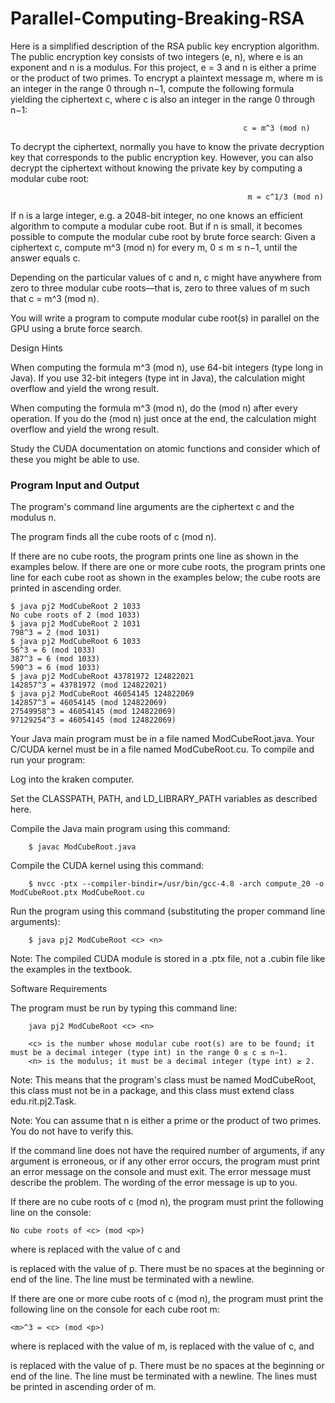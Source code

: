 # Parallel-Computing-Breaking-RSA

 Here is a simplified description of the RSA public key encryption algorithm. The public encryption key consists of two integers (e, n), where e is an exponent and n is a modulus. For this project, e = 3 and n is either a prime or the product of two primes. To encrypt a plaintext message m, where m is an integer in the range 0 through n−1, compute the following formula yielding the ciphertext c, where c is also an integer in the range 0 through n−1:

                                                        c = m^3 (mod n)

To decrypt the ciphertext, normally you have to know the private decryption key that corresponds to the public encryption key. However, you can also decrypt the ciphertext without knowing the private key by computing a modular cube root:

                                                         m = c^1/3 (mod n)

If n is a large integer, e.g. a 2048-bit integer, no one knows an efficient algorithm to compute a modular cube root. But if n is small, it becomes possible to compute the modular cube root by brute force search: Given a ciphertext c, compute m^3 (mod n) for every m, 0 ≤ m ≤ n−1, until the answer equals c.

Depending on the particular values of c and n, c might have anywhere from zero to three modular cube roots—that is, zero to three values of m such that c = m^3 (mod n).

You will write a program to compute modular cube root(s) in parallel on the GPU using a brute force search.

Design Hints

   When computing the formula m^3 (mod n), use 64-bit integers (type long in Java). If you use 32-bit integers (type int in Java), the calculation might overflow and yield the wrong result.

   When computing the formula m^3 (mod n), do the (mod n) after every operation. If you do the (mod n) just once at the end, the calculation might overflow and yield the wrong result.

   Study the CUDA documentation on atomic functions and consider which of these you might be able to use. 
   
### Program Input and Output

The program's command line arguments are the ciphertext c and the modulus n.

The program finds all the cube roots of c (mod n).

If there are no cube roots, the program prints one line as shown in the examples below. If there are one or more cube roots, the program prints one line for each cube root as shown in the examples below; the cube roots are printed in ascending order.

```
$ java pj2 ModCubeRoot 2 1033
No cube roots of 2 (mod 1033)
$ java pj2 ModCubeRoot 2 1031
798^3 = 2 (mod 1031)
$ java pj2 ModCubeRoot 6 1033
56^3 = 6 (mod 1033)
387^3 = 6 (mod 1033)
590^3 = 6 (mod 1033)
$ java pj2 ModCubeRoot 43781972 124822021
142857^3 = 43781972 (mod 124822021)
$ java pj2 ModCubeRoot 46054145 124822069
142857^3 = 46054145 (mod 124822069)
27549958^3 = 46054145 (mod 124822069)
97129254^3 = 46054145 (mod 124822069)
```
 Your Java main program must be in a file named ModCubeRoot.java. Your C/CUDA kernel must be in a file named ModCubeRoot.cu. To compile and run your program:

   Log into the kraken computer.

   Set the CLASSPATH, PATH, and LD_LIBRARY_PATH variables as described here.

   Compile the Java main program using this command:

        $ javac ModCubeRoot.java

   Compile the CUDA kernel using this command:

        $ nvcc -ptx --compiler-bindir=/usr/bin/gcc-4.8 -arch compute_20 -o ModCubeRoot.ptx ModCubeRoot.cu

   Run the program using this command (substituting the proper command line arguments):

        $ java pj2 ModCubeRoot <c> <n>

Note: The compiled CUDA module is stored in a .ptx file, not a .cubin file like the examples in the textbook. 

Software Requirements

   The program must be run by typing this command line:

        java pj2 ModCubeRoot <c> <n>

        <c> is the number whose modular cube root(s) are to be found; it must be a decimal integer (type int) in the range 0 ≤ c ≤ n−1.
        <n> is the modulus; it must be a decimal integer (type int) ≥ 2. 

   Note: This means that the program's class must be named ModCubeRoot, this class must not be in a package, and this class must extend class edu.rit.pj2.Task.

   Note: You can assume that n is either a prime or the product of two primes. You do not have to verify this.

   If the command line does not have the required number of arguments, if any argument is erroneous, or if any other error occurs, the program must print an error message on the console and must exit. The error message must describe the problem. The wording of the error message is up to you.

   If there are no cube roots of c (mod n), the program must print the following line on the console:

    No cube roots of <c> (mod <p>)

   where <c> is replaced with the value of c and <p> is replaced with the value of p. There must be no spaces at the beginning or end of the line. The line must be terminated with a newline.

   If there are one or more cube roots of c (mod n), the program must print the following line on the console for each cube root m:

    <m>^3 = <c> (mod <p>)

   where <m> is replaced with the value of m, <c> is replaced with the value of c, and <p> is replaced with the value of p. There must be no spaces at the beginning or end of the line. The line must be terminated with a newline. The lines must be printed in ascending order of m. 
